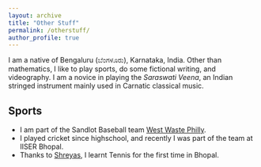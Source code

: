 ```yaml
---
layout: archive
title: "Other Stuff"
permalink: /otherstuff/
author_profile: true
---
```


I am a native of Bengaluru (ಬೆಂಗಳೂರು), Karnataka, India. Other than mathematics, I like to play sports, do some fictional writing, and videography. I am a novice in playing the _Saraswati Veena_, an Indian stringed instrument mainly used in Carnatic classical music.

Sports
------
* I am part of the Sandlot Baseball team [West Waste Philly](https://www.facebook.com/westphillywaste/).
* I played cricket since highschool, and recently I was part of the team at IISER Bhopal.
* Thanks to [Shreyas](https://samagashreyas.github.io/), I learnt Tennis for the first time in Bhopal.   

